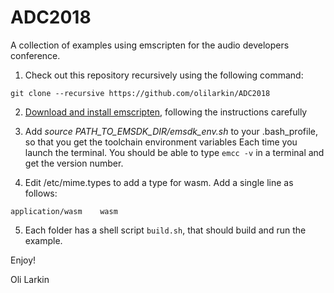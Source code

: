 # ADC2018
A collection of examples using emscripten for the audio developers conference.

1. Check out this repository recursively using the following command:
```
git clone --recursive https://github.com/olilarkin/ADC2018
```
2. [Download and install emscripten](http://kripken.github.io/emscripten-site/docs/getting_started/downloads.html), following the instructions carefully

3. Add *source PATH_TO_EMSDK_DIR/emsdk_env.sh* to your .bash_profile, so that you get the toolchain environment variables Each time you launch the terminal. You should be able to type ```emcc -v``` in a terminal and get the version number.

4. Edit /etc/mime.types to add a type for wasm. Add a single line as follows:

```application/wasm    wasm```

5. Each folder has a shell script ```build.sh```, that should build and run the example.

Enjoy!

Oli Larkin


